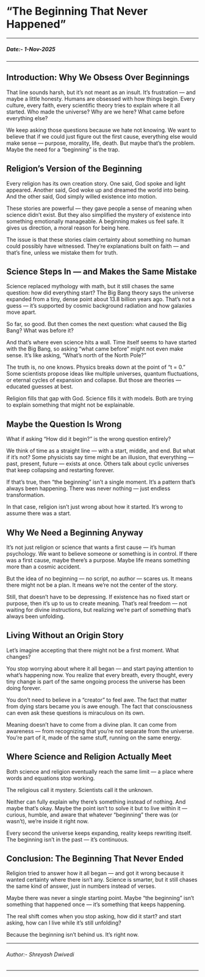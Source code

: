 # “The Beginning That Never Happened”
---
##### Date:- 1-Nov-2025
---

## Introduction: Why We Obsess Over Beginnings

That line sounds harsh, but it’s not meant as an insult. It’s frustration — and maybe a little honesty.
Humans are obsessed with how things begin. Every culture, every faith, every scientific theory tries to explain where it all started. Who made the universe? Why are we here? What came before everything else?

We keep asking those questions because we hate not knowing. We want to believe that if we could just figure out the first cause, everything else would make sense — purpose, morality, life, death. But maybe that’s the problem. Maybe the need for a “beginning” is the trap.

## Religion’s Version of the Beginning

Every religion has its own creation story.
One said, God spoke and light appeared.
Another said, God woke up and dreamed the world into being.
And the other said, God simply willed existence into motion.

These stories are powerful — they gave people a sense of meaning when science didn’t exist. But they also simplified the mystery of existence into something emotionally manageable. A beginning makes us feel safe. It gives us direction, a moral reason for being here.

The issue is that these stories claim certainty about something no human could possibly have witnessed. They’re explanations built on faith — and that’s fine, unless we mistake them for truth.

## Science Steps In — and Makes the Same Mistake

Science replaced mythology with math, but it still chases the same question: how did everything start?
The Big Bang theory says the universe expanded from a tiny, dense point about 13.8 billion years ago. That’s not a guess — it’s supported by cosmic background radiation and how galaxies move apart.

So far, so good. But then comes the next question: what caused the Big Bang? What was before it?

And that’s where even science hits a wall.
Time itself seems to have started with the Big Bang, so asking “what came before” might not even make sense. It’s like asking, “What’s north of the North Pole?”

The truth is, no one knows. Physics breaks down at the point of “t = 0.” Some scientists propose ideas like multiple universes, quantum fluctuations, or eternal cycles of expansion and collapse. But those are theories — educated guesses at best.

Religion fills that gap with God. Science fills it with models. Both are trying to explain something that might not be explainable.

## Maybe the Question Is Wrong

What if asking “How did it begin?” is the wrong question entirely?

We think of time as a straight line — with a start, middle, and end. But what if it’s not?
Some physicists say time might be an illusion, that everything — past, present, future — exists at once. Others talk about cyclic universes that keep collapsing and restarting forever.

If that’s true, then “the beginning” isn’t a single moment. It’s a pattern that’s always been happening. There was never nothing — just endless transformation.

In that case, religion isn’t just wrong about how it started. It’s wrong to assume there was a start.

## Why We Need a Beginning Anyway

It’s not just religion or science that wants a first cause — it’s human psychology.
We want to believe someone or something is in control. If there was a first cause, maybe there’s a purpose. Maybe life means something more than a cosmic accident.

But the idea of no beginning — no script, no author — scares us. It means there might not be a plan. It means we’re not the center of the story.

Still, that doesn’t have to be depressing.
If existence has no fixed start or purpose, then it’s up to us to create meaning. That’s real freedom — not waiting for divine instructions, but realizing we’re part of something that’s always been unfolding.

## Living Without an Origin Story

Let’s imagine accepting that there might not be a first moment.
What changes?

You stop worrying about where it all began — and start paying attention to what’s happening now.
You realize that every breath, every thought, every tiny change is part of the same ongoing process the universe has been doing forever.

You don’t need to believe in a “creator” to feel awe. The fact that matter from dying stars became you is awe enough. The fact that consciousness can even ask these questions is miraculous on its own.

Meaning doesn’t have to come from a divine plan. It can come from awareness — from recognizing that you’re not separate from the universe. You’re part of it, made of the same stuff, running on the same energy.

## Where Science and Religion Actually Meet

Both science and religion eventually reach the same limit — a place where words and equations stop working.

The religious call it mystery.
Scientists call it the unknown.

Neither can fully explain why there’s something instead of nothing. And maybe that’s okay.
Maybe the point isn’t to solve it but to live within it — curious, humble, and aware that whatever “beginning” there was (or wasn’t), we’re inside it right now.

Every second the universe keeps expanding, reality keeps rewriting itself. The beginning isn’t in the past — it’s continuous.

## Conclusion: The Beginning That Never Ended

Religion tried to answer how it all began — and got it wrong because it wanted certainty where there isn’t any. Science is smarter, but it still chases the same kind of answer, just in numbers instead of verses.

Maybe there was never a single starting point. Maybe “the beginning” isn’t something that happened once — it’s something that keeps happening.

The real shift comes when you stop asking, how did it start?
and start asking, how can I live while it’s still unfolding?

Because the beginning isn’t behind us.
It’s right now.

---
###### Author:- Shreyash Dwivedi
---

